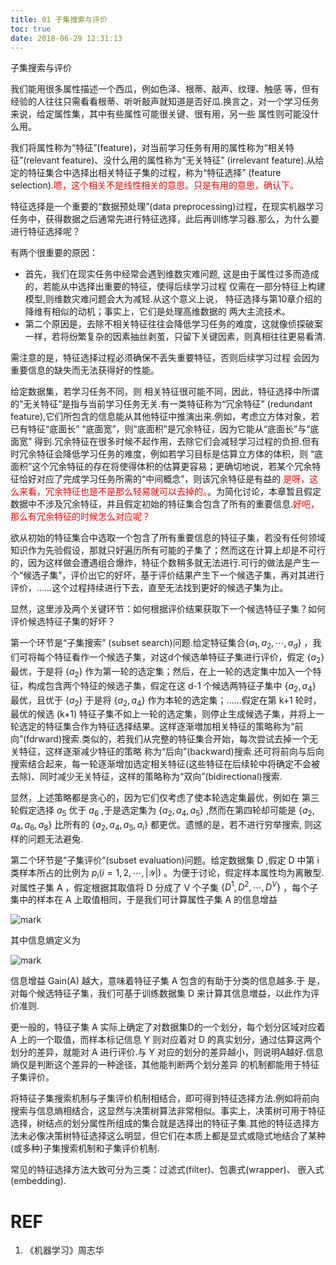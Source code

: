 ```yaml
---
title: 01 子集搜索与评价
toc: true
date: 2018-06-29 12:31:13
---
```


子集搜索与评价

我们能用很多属性描述一个西瓜，例如色泽、根蒂、敲声、纹理、触感 等，但有经验的人往往只需看看根蒂、听听敲声就知道是否好瓜.换言之，对一个学习任务来说，给定属性集，其中有些属性可能很关键、很有用，另一些 属性则可能没什么用。

我们将属性称为“特征”(feature)，对当前学习任务有用的属性称为“相关特征”(relevant feature)、没什么用的属性称为“无关特征” (irrelevant feature).从给定的特征集合中选择出相关特征子集的过程，称为“特征选择” (feature selection).<span style="color:red;">嗯，这个相关不是线性相关的意思。只是有用的意思，确认下。</span>

特征选择是一个重要的“数据预处理”(data preprocessing)过程，在现实机器学习任务中，获得数据之后通常先进行特征选择，此后再训练学习器.那么，为什么要进行特征选择呢？


有两个很重要的原因：
- 首先，我们在现实任务中经常会遇到维数灾难问题, 这是由于属性过多而造成的，若能从中选择出重要的特征，使得后续学习过程 仅需在一部分特征上构建模型,则维数灾难问题会大为减轻.从这个意义上说， 特征选择与第10章介绍的降维有相似的动机；事实上，它们是处理高维数据的 两大主流技术。
- 第二个原因是，去除不相关特征往往会降低学习任务的难度，这就像侦探破案一样，若将纷繁复杂的因素抽丝剥茧，只留下关键因素，则真相往往更易看清.

需注意的是，特征选择过程必须确保不丢失重要特征，否则后续学习过程 会因为重要信息的缺失而无法获得好的性能。

给定数据集，若学习任务不同，则 相关特征很可能不同，因此，特征选择中所谓的“无关特征”是指与当前学习任务无关.有一类特征称为“冗余特征” (redundant feature),它们所包含的信息能从其他特征中推演出来.例如，考虑立方体对象，若已有特征“底面长” “底面宽”，则“底面积”是冗余特征，因为它能从“底面长”与“底面宽” 得到.冗余特征在很多时候不起作用，去除它们会减轻学习过程的负担.但有时冗余特征会降低学习任务的难度，例如若学习目标是估算立方体的体积，则 “底面积”这个冗余特征的存在将使得体积的估算更容易；更确切地说，若某个冗余特征恰好对应了完成学习任务所需的“中间概念”，则该冗余特征是有益的 <span style="color:red;">是呀，这么来看，冗余特征也是不是那么轻易就可以去掉的。</span>。为简化讨论，本章暂且假定数据中不涉及冗余特征，并且假定初始的特征集合包含了所有的重要信息.<span style="color:red;">好吧，那么有冗余特征的时候怎么对应呢？</span>

欲从初始的特征集合中选取一个包含了所有重要信息的特征子集，若没有任何领域知识作为先验假设，那就只好遍历所有可能的子集了；然而这在计算上却是不可行的，因为这样做会遭遇组合爆炸，特征个数稍多就无法进行.可行的做法是产生一个“候选子集”，评价出它的好坏，基于评价结果产生下一个候选子集，再对其进行评价，……这个过程持续进行下去，直至无法找到更好的候选子集为止。

显然，这里涉及两个关键环节：如何根据评价结果获取下一个候选特征子集？如何评价候选特征子集的好坏？



第一个环节是“子集搜索” (subset search)问题.给定特征集合$\{a_1,a_2,\cdots ,a_d\}$ ，我们可将每个特征看作一个候选子集，对这d个候选单特征子集进行评价，假定 $\{a_2\}$ 最优，于是将 $\{a_2\}$ 作为第一轮的选定集；然后，在上一轮的选定集中加入一个特征，构成包含两个特征的候选子集，假定在这 d-1 个候选两特征子集中  $\{a_2,a_4\}$ 最优，且优于 $\{a_2\}$ 于是将  $\{a_2,a_4\}$ 作为本轮的选定集；……假定在第 k+1 轮时，最优的候选 (k+1) 特征子集不如上一轮的选定集，则停止生成候选子集，并将上一轮选定的特征集合作为特征选择结果。这样逐渐増加相关特征的策略称为“前向”(fdrward)搜索.类似的，若我们从完整的特征集合开始，每次尝试去掉一个无关特征，这样逐渐减少特征的策略 称为“后向”(backward)搜索.还可将前向与后向搜索结合起来，每一轮逐渐增加选定相关特征(这些特征在后续轮中将确定不会被去除)、同时减少无关特征，这样的策略称为“双向”(bidirectional)搜索.

显然，上述策略都是贪心的，因为它们仅考虑了使本轮选定集最优，例如在 第三轮假定选择 $a_5$ 优于 $a_6$ ,于是选定集为  $\{a_2,a_4,a_5\}$ ,然而在第四轮却可能是  $\{a_2,a_4,a_6,a_8\}$ 比所有的 $\{a_2,a_4,a_5,a_i\}$ 都更优。遗憾的是，若不进行穷举搜索, 则这样的问题无法避兔.


第二个环节是“子集评价”(subset evaluation)问题。给定数据集 D ,假定 D 中第 i 类样本所占的比例为 $p_i(i=1,2,\cdots ,|\mathcal{Y}|)$ 。为便于讨论，假定样本属性均为离散型.对属性子集 A ，假定根据其取值将 D 分成了 V 个子集 $\{D^1,D^2,\cdots ,D^V\}$ ，每个子集中的样本在 A 上取值相同，于是我们可计算属性子集 A 的信息增益

![mark](http://pacdb2bfr.bkt.clouddn.com/blog/image/180629/JImllbHcCJ.png?imageslim)


其中信息熵定义为

![mark](http://pacdb2bfr.bkt.clouddn.com/blog/image/180629/JaA48hDFJF.png?imageslim)

信息增益 Gain(A) 越大，意味着特征子集 A 包含的有助于分类的信息越多.于 是，对每个候选特征子集，我们可基于训练数据集 D 来计算其信息増益，以此作为评价准则.


更一般的，特征子集 A 实际上确定了对数据集D的一个划分，每个划分区域对应着 A 上的一个取值，而样本标记信息 Y 则对应着对 D 的真实划分，通过估算这两个划分的差异，就能对 A 进行评价.与 Y 对应的划分的差异越小，则说明A越好.信息熵仅是判断这个差异的一种途径，其他能判断两个划分差异 的机制都能用于特征子集评价。

将特征子集搜索机制与子集评价机制相结合，即可得到特征选择方法.例如将前向搜索与信息熵相结合，这显然与决策树算法非常相似。事实上，决策树可用于特征选择，树结点的划分属性所组成的集合就是选择出的特征子集.其他的特征选择方法未必像决策树特征选择这么明显，但它们在本质上都是显式或隐式地结合了某种(或多种)子集搜索机制和子集评价机制.

常见的特征选择方法大致可分为三类：过滤式(filter)、包裹式(wrapper)、 嵌入式(embedding).




# REF
1. 《机器学习》周志华
